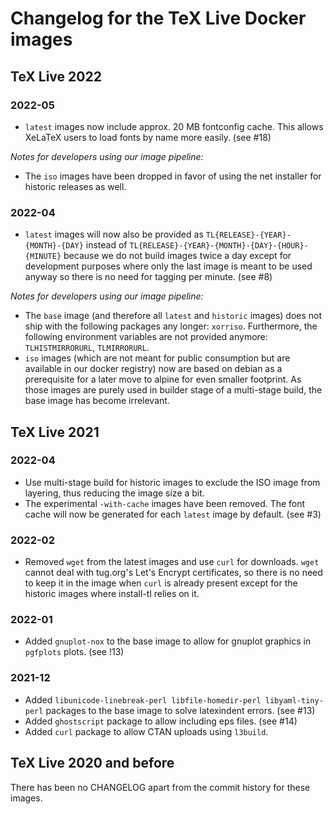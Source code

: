# Changelog for the TeX Live Docker images

## TeX Live 2022

### 2022-05

* `latest` images now include approx. 20 MB fontconfig cache. This allows
  XeLaTeX users to load fonts by name more easily.
  (see #18)

*Notes for developers using our image pipeline:*

* The `iso` images have been dropped in favor of using the net installer for
  historic releases as well.

### 2022-04

* `latest` images will now also be provided as
  `TL{RELEASE}-{YEAR}-{MONTH}-{DAY}` instead of
  `TL{RELEASE}-{YEAR}-{MONTH}-{DAY}-{HOUR}-{MINUTE}` because we do not build
  images twice a day except for development purposes where only the last image
  is meant to be used anyway so there is no need for tagging per minute.
  (see #8)

*Notes for developers using our image pipeline:*

* The `base` image (and therefore all `latest` and `historic` images) does not
  ship with the following packages any longer: `xorriso`.
  Furthermore, the following environment variables are not provided anymore:
  `TLHISTMIRRORURL`, `TLMIRRORURL`.
* `iso` images (which are not meant for public consumption but are available in
  our docker registry) now are based on debian as a prerequisite for a later
  move to alpine for even smaller footprint. As those images are purely used in
  builder stage of a multi-stage build, the base image has become irrelevant.

## TeX Live 2021

### 2022-04

* Use multi-stage build for historic images to exclude the ISO image from
  layering, thus reducing the image size a bit.
* The experimental `-with-cache` images have been removed. The font cache will
  now be generated for each `latest` image by default.
  (see #3)

### 2022-02

* Removed `wget` from the latest images and use `curl` for downloads. `wget`
  cannot deal with tug.org's Let's Encrypt certificates, so there is no need
  to keep it in the image when `curl` is already present except for the
  historic images where install-tl relies on it.

### 2022-01

* Added `gnuplot-nox` to the base image to allow for gnuplot graphics in
  `pgfplots` plots.
  (see !13)

### 2021-12

* Added `libunicode-linebreak-perl libfile-homedir-perl libyaml-tiny-perl`
  packages to the base image to solve latexindent errors.
  (see #13)
* Added `ghostscript` package to allow including eps files.
  (see #14)
* Added `curl` package to allow CTAN uploads using `l3build`.

## TeX Live 2020 and before

There has been no CHANGELOG apart from the commit history for these images.
